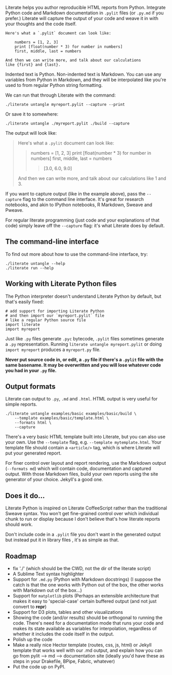 Literate helps you author reproducible HTML reports from Python. Integrate Python code and Markdown documentation in `.pylit` files (or `.py.md` if you prefer.) Literate will capture the output of your code and weave it in with your thoughts and the code itself.

    Here's what a `.pylit` document can look like:

        numbers = [1, 2, 3]
        print [float(number * 3) for number in numbers]
        first, middle, last = numbers

    And then we can write more, and talk about our calculations 
    like {first} and {last}.

Indented text is Python. Non-indented text is Markdown. You can use any 
variables from Python in Markdown, and they will be interpolated like 
you're used to from regular Python string formatting.

We can run that through Literate with the command:

    ./literate untangle myreport.pylit --capture --print

Or save it to somewhere:

    ./literate untangle ./myreport.pylit ./build --capture

The output will look like: 

> Here's what a `.pylit` document can look like:
> 
> > numbers = [1, 2, 3]
> > print [float(number * 3) for number in numbers]
> > first, middle, last = numbers
> > > [3.0, 6.0, 9.0]
> 
> And then we can write more, and talk about our calculations 
> like 1 and 3.

If you want to capture output (like in the example above), pass the `--capture` flag
to the command line interface. It's great for research notebooks, and akin to 
IPython notebooks, R Markdown, Sweave and Pweave.

For regular literate programming (just code and your explanations of that code)
simply leave off the `--capture` flag: it's what Literate does by default.

## The command-line interface

To find out more about how to use the command-line interface, try: 

    ./literate untangle --help
    ./literate run --help

## Working with Literate Python files

The Python interpreter doesn't understand Literate Python by default, but that's easily fixed: 

    # add support for importing Literate Python
    # and then import our `myreport.pylit` file
    # like a regular Python source file
    import literate
    import myreport

Just like `.py` files generate `.pyc` bytecode, `.pylit` files sometimes generate 
a `.py` representation. Running `literate untangle myreport.pylit` or doing 
`import myreport` produces a `myreport.py` file.

**Never put source code in, or edit, a `.py` file if there's a `.pylit` file 
with the same basename. It may be overwritten and you will lose whatever code 
you had in your `.py` file.**

## Output formats

Literate can output to `.py`, `.md` and `.html`. HTML output is very useful for simple reports.

    ./literate untangle examples/basic examples/basic/build \
        --template examples/basic/template.html \
        --formats html \
        --capture

There's a very basic HTML template built into Literate, but you can also use your own.
Use the `--template` flag, e.g. `--template mytemplate.html`. Your template file should
contain a `<article/>` tag, which is where Literate will put your generated report.

For finer control over layout and report rendering, use the Markdown output (`--formats md`) which 
will contain code, documentation and captured output. With those Markdown files, build your own 
reports using the site generator of your choice. Jekyll's a good one.

## Does it do...

Literate Python is inspired on Literate CoffeeScript rather than the traditional Sweave syntax.
You won't get fine-grained control over which individual chunk to run or display because I 
don't believe that's how literate reports should work.

Don't include code in a `.pylit` file you don't want in the generated output but instead 
put it in library files , it's as simple as that.

## Roadmap

* fix './' (which should be the CWD, not the dir of the literate script)
* A Sublime Text syntax highlighter
* Support for `.md.py` (Python with Markdown docstrings) 
  (I suppose the catch is that the one works with Python out of the box, 
  the other works with Markdown out of the box...)
* Support for `matplotlib` plots
  (Perhaps an extensible architecture that makes it easy to 'special-case' 
  certain buffered output (and not just convert to __repr__)
* Support for D3 plots, tables and other visualizations
* Showing the code (and/or results) should be orthogonal to running the code.
  There's need for a documentation mode that runs your code and makes its state
  available as variables for interpolation, regardless of whether it includes
  the code itself in the output.
* Polish up the code
* Make a really nice Hector template (routes, css, js, html) or Jekyll template 
  that works well with our .md output, and explain how you can go from 
  pylit --> md --> documentation site 
  (ideally you'd have these as steps in your Drakefile, BPipe, Fabric, whatever)
* Put the code up on PyPI.